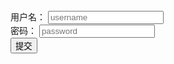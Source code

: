 <!DOCTYPE html>
<html>
<head>
  <meta charset="utf-8">
  <title>form表单</title>
</head>
<body>
  <form action="/login" method="GET">
    <div class="username">
      <label for="username">用户名：</label>
      <input id="username" type="text" placeholder="username">
    </div>
    <div class="password">
      <label for="password">密码：</label>
      <input id="password" type="password" placeholder="password">
    </div>
    <div class="submit">
      <input type="submit" value="提交">
    </div>
  </form>  
</body>
</html>